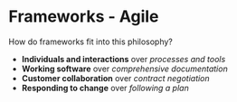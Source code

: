 Frameworks - Agile
==================

How do frameworks fit into this philosophy?

* **Individuals and interactions** over _processes and tools_
* **Working software** over _comprehensive documentation_
* **Customer collaboration** over _contract negotiation_
* **Responding to change** over _following a plan_
